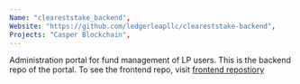 ```yaml
---
Name: "cleareststake_backend",
Website: "https://github.com/ledgerleapllc/cleareststake-backend",
Projects: "Casper Blockchain",
---
```

<!--lang:en--> 
Administration portal for fund management of LP users. This is the backend repo of the portal. To see the frontend repo, visit [frontend repostiory](/repositories/cleareststake_frontend)
<!--lang:es--] 
test
<!--lang:de--] 
test
<!--lang:fr--] 
test
<!--lang:pl--] 
test
<!--lang:uk--] 
test
[!--lang:*-->  
